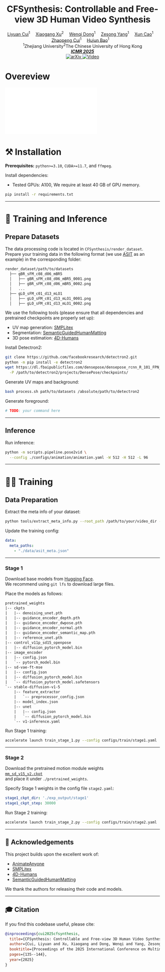 <!-- # magic-edit.github.io -->
<h1 align='Center'>CFSynthesis: Controllable and Free-view 3D Human Video Synthesis</h1>

<div align='Center'>
    <a href="https://scholar.google.com/citations?hl=zh-CN&user=WhwTrhcAAAAJ"target='_blank'>Liyuan Cui</a><sup>1</sup>&emsp;
    <a href='https://xuxiaogang.com/' target='_blank'>Xiaogang Xu</a><sup>2</sup>&emsp;
    <a href='https://scholar.google.com/citations?hl=zh-CN&user=o-cC48AAAAAJ' target='_blank'>Wenqi Dong</a><sup>1</sup>&emsp;
    <a href='https://github.com/YZsZY' target='_blank'>Zesong Yang</a><sup>1</sup>&emsp;
    <a href='https://zhpcui.github.io/' target='_blank'>Xun Cao</a><sup>1</sup>&emsp;
    <a href='https://yoyo000.github.io/' target='_blank'>Zhaopeng Cui</a><sup>1</sup>&emsp;
    <a href='' target='_blank'>Hujun Bao</a><sup>1</sup>&emsp;
</div>
<div align='Center'>
    <sup>1</sup>Zhejiang University<sup>2</sup>The Chinese University of Hong Kong
</div>
<div align='Center'>
<i><strong><a href='https://dl.acm.org/doi/proceedings/10.1145/3731715' target='_blank'>ICMR 2025</a></strong></i>
</div>
<div align='Center'>
    <a href="https://arxiv.org/abs/2412.11067">
        <img src="https://img.shields.io/badge/arXiv-Paper-red?logo=arxiv&style=for-the-badge" alt="arXiv">
    </a>
    <a href="https://youtu.be/apJhMlK9yog">
        <img src="https://img.shields.io/badge/Video-Demo-blue?logo=youtube&style=for-the-badge" alt="Video">
    </a>
</div>

# Overeview

![Overeview](assets/teaser.pdf)


# ⚒️ Installation

**Prerequisites:** `python>=3.10`, `CUDA>=11.7`, and `ffmpeg`.

Install dependencies:
- Tested GPUs: A100, We require at least 40 GB of GPU memory.
```bash
pip install -r requirements.txt
```

---

# 🚀 Training and Inference 

## Prepare Datasets

The data processing code is located in `CFSynthesis/render_dataset`.  
Prepare your training data in the following format (we use [ASIT](https://google.github.io/aistplusplus_dataset/factsfigures.html) as an example) in the corresponding folder:

```text
render_dataset/path/to/datasets
  ├── gBR_sFM_c08_d06_mBR5
  │   ├── gBR_sFM_c08_d06_mBR5_0001.png
  │   ├── gBR_sFM_c08_d06_mBR5_0002.png
  │   ...
  ├── gLO_sFM_c01_d13_mLO1
  │   ├── gLO_sFM_c01_d13_mLO1_0001.png
  │   ├── gLO_sFM_c01_d13_mLO1_0002.png
```

We use the following tools (please ensure that all dependencies and pretrained checkpoints are properly set up):

- UV map generation: [SMPLitex](https://github.com/dancasas/SMPLitex)
- Segmentation: [SemanticGuidedHumanMatting](https://github.com/cxgincsu/SemanticGuidedHumanMatting)
- 3D pose estimation: [4D-Humans](https://github.com/shubham-goel/4D-Humans)

Install Detectron2:

```bash
git clone https://github.com/facebookresearch/detectron2.git
python -m pip install -e detectron2
wget https://dl.fbaipublicfiles.com/densepose/densepose_rcnn_R_101_FPN_s1x/165712084/model_final_c6ab63.pkl \
  -P /path/to/detectron2/projects/DensePose/checkpoints/
```

Generate UV maps and background:

```bash
bash process.sh path/to/datasets /absolute/path/to/detectron2
```

Generate foreground:

```bash
# TODO: your command here
```

---

## Inference

Run inference:

```bash
python -m scripts.pipeline.pose2vid \
  --config ./configs/animation/animation.yaml -W 512 -H 512 -L 96
```

---

# 🏋️‍♂️ Training

## Data Preparation

Extract the meta info of your dataset:

```bash
python tools/extract_meta_info.py --root_path /path/to/your/video_dir --dataset_name asit 
```

Update the training config:

```yaml
data:
  meta_paths:
    - "./data/asit_meta.json"
```

---

### Stage 1

Download base models from [Hugging Face](https://huggingface.co/lycui/CFSynthesis).  
We recommend using `git lfs` to download large files.

Place the models as follows:

```text
pretrained_weights
|-- ckpts  
|   |-- denoising_unet.pth
|   |-- guidance_encoder_depth.pth
|   |-- guidance_encoder_dwpose.pth
|   |-- guidance_encoder_normal.pth
|   |-- guidance_encoder_semantic_map.pth
|   |-- reference_unet.pth
|-- control_v11p_sd15_openpose
|   |-- diffusion_pytorch_model.bin
|-- image_encoder
|   |-- config.json
|   `-- pytorch_model.bin
|-- sd-vae-ft-mse
|   |-- config.json
|   |-- diffusion_pytorch_model.bin
|   `-- diffusion_pytorch_model.safetensors
`-- stable-diffusion-v1-5
    |-- feature_extractor
    |   `-- preprocessor_config.json
    |-- model_index.json
    |-- unet
    |   |-- config.json
    |   `-- diffusion_pytorch_model.bin
    `-- v1-inference.yaml
```

Run Stage 1 training:

```bash
accelerate launch train_stage_1.py --config configs/train/stage1.yaml
```

---

### Stage 2

Download the pretrained motion module weights  
[`mm_sd_v15_v2.ckpt`](https://huggingface.co/guoyww/animatediff/blob/main/mm_sd_v15_v2.ckpt)  
and place it under `./pretrained_weights`.

Specify Stage 1 weights in the config file `stage2.yaml`:

```yaml
stage1_ckpt_dir: './exp_output/stage1'
stage1_ckpt_step: 30000 
```

Run Stage 2 training:

```bash
accelerate launch train_stage_2.py --config configs/train/stage2.yaml
```

---

## 🙏 Acknowledgements

This project builds upon the excellent work of:

- [AnimateAnyone](https://github.com/MooreThreads/Moore-AnimateAnyone)
- [SMPLitex](https://github.com/dancasas/SMPLitex)
- [4D-Humans](https://github.com/shubham-goel/4D-Humans)
- [SemanticGuidedHumanMatting](https://github.com/cxgincsu/SemanticGuidedHumanMatting)

We thank the authors for releasing their code and models.

---

## 🎓 Citation

If you find this codebase useful, please cite:

```bibtex
@inproceedings{cui2025cfsynthesis,
  title={CFSynthesis: Controllable and Free-view 3D Human Video Synthesis},
  author={Cui, Liyuan and Xu, Xiaogang and Dong, Wenqi and Yang, Zesong and Bao, Hujun and Cui, Zhaopeng},
  booktitle={Proceedings of the 2025 International Conference on Multimedia Retrieval},
  pages={135--144},
  year={2025}
}
```
